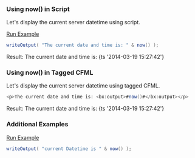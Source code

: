 ### Using now() in Script

Let's display the current server datetime using script.

<a href="https://try.boxlang.io/?code=eJwrL8osSfUvLSkoLdFQUArJSFVILi0qSs0rUUhJLElVSMxLUSjJzE1VyCy2UlBSUFPIyy%2FX0FTQtOYCAE2uElw%3D" target="_blank">Run Example</a>

```java
writeOutput( "The current date and time is: " & now() );

```

Result: The current date and time is: {ts '2014-03-19 15:27:42'}

### Using now() in Tagged CFML

Let's display the current server datetime using tagged CFML.


```java
<p>The current date and time is: <bx:output>#now()#</bx:output></p>
```

Result: The current date and time is: {ts '2014-03-19 15:27:42'}

### Additional Examples

<a href="https://try.boxlang.io/?code=eJwrL8osSfUvLSkoLdFQUEouLSpKzStRcEksSS3JzE1VyCxWUFJQU8jLL9fQVNC05gIAm9EPTg%3D%3D" target="_blank">Run Example</a>

```java
writeOutput( "current Datetime is " & now() );

```


